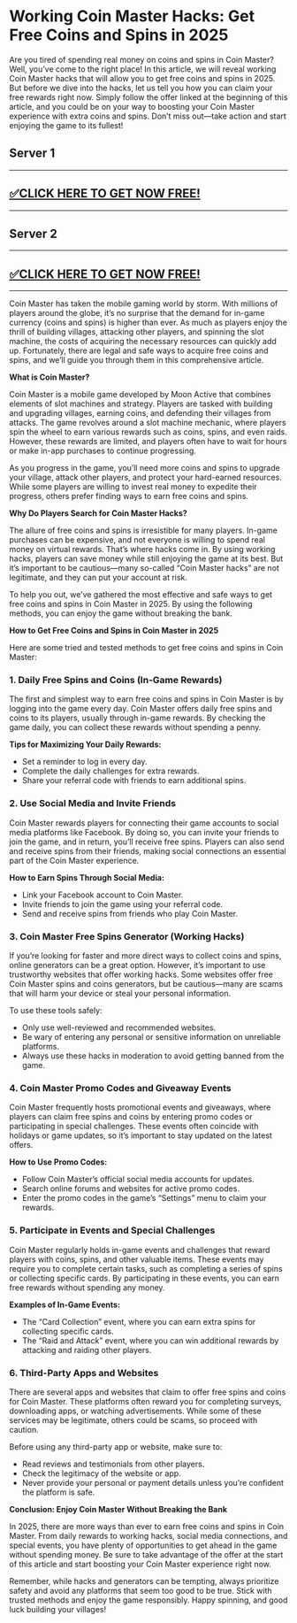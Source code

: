 # **Working Coin Master Hacks: Get Free Coins and Spins in 2025**

Are you tired of spending real money on coins and spins in Coin Master? Well, you’ve come to the right place! In this article, we will reveal working Coin Master hacks that will allow you to get free coins and spins in 2025. But before we dive into the hacks, let us tell you how you can claim your free rewards right now. Simply follow the offer linked at the beginning of this article, and you could be on your way to boosting your Coin Master experience with extra coins and spins. Don’t miss out—take action and start enjoying the game to its fullest!

## Server 1

--------------------------------------------
## [✅CLICK HERE TO GET NOW FREE!](https://besteventtoday.com/c/spin/)

--------------------------------------------

## Server 2

--------------------------------------------
## [✅CLICK HERE TO GET NOW FREE!](https://besteventtoday.com/coin-spin/)

--------------------------------------------

Coin Master has taken the mobile gaming world by storm. With millions of players around the globe, it’s no surprise that the demand for in-game currency (coins and spins) is higher than ever. As much as players enjoy the thrill of building villages, attacking other players, and spinning the slot machine, the costs of acquiring the necessary resources can quickly add up. Fortunately, there are legal and safe ways to acquire free coins and spins, and we’ll guide you through them in this comprehensive article.

**What is Coin Master?**

Coin Master is a mobile game developed by Moon Active that combines elements of slot machines and strategy. Players are tasked with building and upgrading villages, earning coins, and defending their villages from attacks. The game revolves around a slot machine mechanic, where players spin the wheel to earn various rewards such as coins, spins, and even raids. However, these rewards are limited, and players often have to wait for hours or make in-app purchases to continue progressing.

As you progress in the game, you’ll need more coins and spins to upgrade your village, attack other players, and protect your hard-earned resources. While some players are willing to invest real money to expedite their progress, others prefer finding ways to earn free coins and spins.

**Why Do Players Search for Coin Master Hacks?**

The allure of free coins and spins is irresistible for many players. In-game purchases can be expensive, and not everyone is willing to spend real money on virtual rewards. That’s where hacks come in. By using working hacks, players can save money while still enjoying the game at its best. But it’s important to be cautious—many so-called “Coin Master hacks” are not legitimate, and they can put your account at risk.

To help you out, we’ve gathered the most effective and safe ways to get free coins and spins in Coin Master in 2025. By using the following methods, you can enjoy the game without breaking the bank.

**How to Get Free Coins and Spins in Coin Master in 2025**

Here are some tried and tested methods to get free coins and spins in Coin Master:

### 1. **Daily Free Spins and Coins (In-Game Rewards)**

The first and simplest way to earn free coins and spins in Coin Master is by logging into the game every day. Coin Master offers daily free spins and coins to its players, usually through in-game rewards. By checking the game daily, you can collect these rewards without spending a penny. 

**Tips for Maximizing Your Daily Rewards:**
- Set a reminder to log in every day.
- Complete the daily challenges for extra rewards.
- Share your referral code with friends to earn additional spins.

### 2. **Use Social Media and Invite Friends**

Coin Master rewards players for connecting their game accounts to social media platforms like Facebook. By doing so, you can invite your friends to join the game, and in return, you’ll receive free spins. Players can also send and receive spins from their friends, making social connections an essential part of the Coin Master experience.

**How to Earn Spins Through Social Media:**
- Link your Facebook account to Coin Master.
- Invite friends to join the game using your referral code.
- Send and receive spins from friends who play Coin Master.

### 3. **Coin Master Free Spins Generator (Working Hacks)**

If you’re looking for faster and more direct ways to collect coins and spins, online generators can be a great option. However, it’s important to use trustworthy websites that offer working hacks. Some websites offer free Coin Master spins and coins generators, but be cautious—many are scams that will harm your device or steal your personal information.

To use these tools safely:
- Only use well-reviewed and recommended websites.
- Be wary of entering any personal or sensitive information on unreliable platforms.
- Always use these hacks in moderation to avoid getting banned from the game.

### 4. **Coin Master Promo Codes and Giveaway Events**

Coin Master frequently hosts promotional events and giveaways, where players can claim free spins and coins by entering promo codes or participating in special challenges. These events often coincide with holidays or game updates, so it’s important to stay updated on the latest offers.

**How to Use Promo Codes:**
- Follow Coin Master’s official social media accounts for updates.
- Search online forums and websites for active promo codes.
- Enter the promo codes in the game’s “Settings” menu to claim your rewards.

### 5. **Participate in Events and Special Challenges**

Coin Master regularly holds in-game events and challenges that reward players with coins, spins, and other valuable items. These events may require you to complete certain tasks, such as completing a series of spins or collecting specific cards. By participating in these events, you can earn free rewards without spending any money.

**Examples of In-Game Events:**
- The “Card Collection” event, where you can earn extra spins for collecting specific cards.
- The “Raid and Attack” event, where you can win additional rewards by attacking and raiding other players.

### 6. **Third-Party Apps and Websites**

There are several apps and websites that claim to offer free spins and coins for Coin Master. These platforms often reward you for completing surveys, downloading apps, or watching advertisements. While some of these services may be legitimate, others could be scams, so proceed with caution.

Before using any third-party app or website, make sure to:
- Read reviews and testimonials from other players.
- Check the legitimacy of the website or app.
- Never provide your personal or payment details unless you’re confident the platform is safe.

**Conclusion: Enjoy Coin Master Without Breaking the Bank**

In 2025, there are more ways than ever to earn free coins and spins in Coin Master. From daily rewards to working hacks, social media connections, and special events, you have plenty of opportunities to get ahead in the game without spending money. Be sure to take advantage of the offer at the start of this article and start boosting your Coin Master experience right now.

Remember, while hacks and generators can be tempting, always prioritize safety and avoid any platforms that seem too good to be true. Stick with trusted methods and enjoy the game responsibly. Happy spinning, and good luck building your villages!
